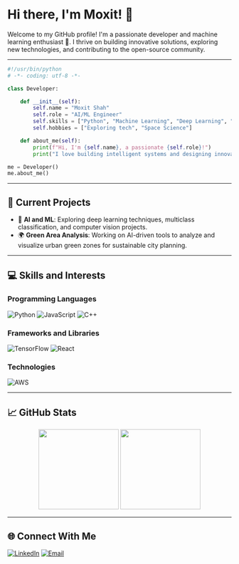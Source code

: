 # Hi there, I'm Moxit! 👋

Welcome to my GitHub profile! I'm a passionate developer and machine learning enthusiast 🌟. I thrive on building innovative solutions, exploring new technologies, and contributing to the open-source community.

---
```python
#!/usr/bin/python
# -*- coding: utf-8 -*-

class Developer:

    def __init__(self):
        self.name = "Moxit Shah"
        self.role = "AI/ML Engineer"
        self.skills = ["Python", "Machine Learning", "Deep Learning", "Web Development"]
        self.hobbies = ["Exploring tech", "Space Science"]

    def about_me(self):
        print(f"Hi, I'm {self.name}, a passionate {self.role}!")
        print("I love building intelligent systems and designing innovative solutions.")

me = Developer()
me.about_me()
```
---
## 🔭 Current Projects

- 🌱 **AI and ML**: Exploring deep learning techniques, multiclass classification, and computer vision projects.
- 🌍 **Green Area Analysis**: Working on AI-driven tools to analyze and visualize urban green zones for sustainable city planning.

---

## 💻 Skills and Interests

### **Programming Languages**
![Python](https://img.shields.io/badge/-Python-05122A?style=flat&logo=python)
![JavaScript](https://img.shields.io/badge/-JavaScript-05122A?style=flat&logo=javascript)
![C++](https://img.shields.io/badge/-C++-05122A?style=flat&logo=cplusplus)

### **Frameworks and Libraries**
![TensorFlow](https://img.shields.io/badge/-TensorFlow-05122A?style=flat&logo=tensorflow)
![React](https://img.shields.io/badge/-React-05122A?style=flat&logo=react)

### **Technologies**
![AWS](https://img.shields.io/badge/-AWS-05122A?style=flat&logo=amazon-aws)

---

## 📈 GitHub Stats

<div align="center">
  <img height="180em" src="https://github-readme-stats.vercel.app/api?username=MoxitShah6114&show_icons=true&theme=radical&hide_border=true&count_private=true" />
  <!--<img height="180em" src="https://github-readme-streak-stats.herokuapp.com/?user=MoxitShah6114&theme=radical&hide_border=true" />-->
  <img height="180em" src="https://github-readme-stats.vercel.app/api/top-langs/?username=MoxitShah6114&layout=compact&theme=radical&hide_border=true" />
</div>


---

## 🌐 Connect With Me

[![LinkedIn](https://img.shields.io/badge/-LinkedIn-0077B5?style=flat&logo=linkedin&logoColor=white)]([https://www.linkedin.com/in/moxit-shah](https://www.linkedin.com/in/moxit-shah6114/))
[![Email](https://img.shields.io/badge/-Email-D14836?style=flat&logo=gmail&logoColor=white)](mailto:moxitshah2004@gmail.com)
<!--[![Portfolio](https://img.shields.io/badge/-Portfolio-05122A?style=flat&logo=About.me)](https://yourportfolio.com) -->

<!---

## 🏆 Achievements

- 🥇 Built multiclass classification systems for diverse environments like forests and plains.
- 🌟 Developed a satellite imagery tool to detect urban tree-cut risk zones.
- 🌍 Published research on sustainable AI-driven urban planning.

---

## ⚡ Fun Facts About Me

- 🎨 I love combining tech with design to create engaging user interfaces.
- 🧩 I enjoy solving puzzles and brainteasers.
- 🎮 Avid gamer with an interest in game-based learning platforms.
-->
